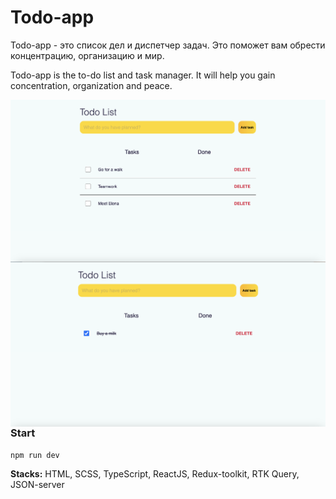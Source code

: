# Todo-app

Todo-app - это список дел и диспетчер задач. Это поможет вам обрести концентрацию, организацию и мир.

Todo-app is the to-do list and task manager. It will help you gain concentration, organization and peace.

<img src="./screenshots/screenshot1.png"
     alt="Markdown"
     style="float: left; margin-right: 10px;" />
     
<img src="./screenshots/screenshot2.png"
     alt="Markdown"
     style="float: left; margin-right: 10px;" />

### Start

```shell
npm run dev
```

**Stacks:** HTML, SCSS, TypeScript, ReactJS, Redux-toolkit, RTK Query, JSON-server
